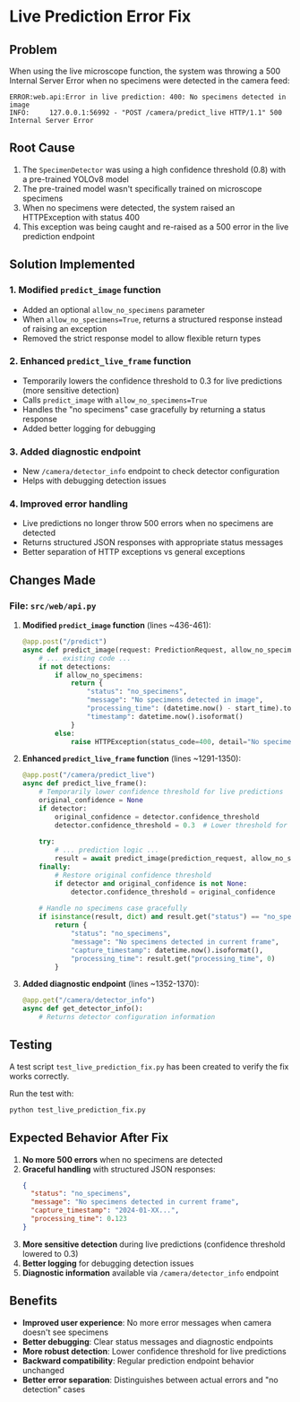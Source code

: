 # Live Prediction Error Fix

## Problem
When using the live microscope function, the system was throwing a 500 Internal Server Error when no specimens were detected in the camera feed:

```
ERROR:web.api:Error in live prediction: 400: No specimens detected in image
INFO:     127.0.0.1:56992 - "POST /camera/predict_live HTTP/1.1" 500 Internal Server Error
```

## Root Cause
1. The `SpecimenDetector` was using a high confidence threshold (0.8) with a pre-trained YOLOv8 model
2. The pre-trained model wasn't specifically trained on microscope specimens
3. When no specimens were detected, the system raised an HTTPException with status 400
4. This exception was being caught and re-raised as a 500 error in the live prediction endpoint

## Solution Implemented

### 1. Modified `predict_image` function
- Added an optional `allow_no_specimens` parameter
- When `allow_no_specimens=True`, returns a structured response instead of raising an exception
- Removed the strict response model to allow flexible return types

### 2. Enhanced `predict_live_frame` function
- Temporarily lowers the confidence threshold to 0.3 for live predictions (more sensitive detection)
- Calls `predict_image` with `allow_no_specimens=True`
- Handles the "no specimens" case gracefully by returning a status response
- Added better logging for debugging

### 3. Added diagnostic endpoint
- New `/camera/detector_info` endpoint to check detector configuration
- Helps with debugging detection issues

### 4. Improved error handling
- Live predictions no longer throw 500 errors when no specimens are detected
- Returns structured JSON responses with appropriate status messages
- Better separation of HTTP exceptions vs general exceptions

## Changes Made

### File: `src/web/api.py`

1. **Modified `predict_image` function** (lines ~436-461):
   ```python
   @app.post("/predict")
   async def predict_image(request: PredictionRequest, allow_no_specimens: bool = False):
       # ... existing code ...
       if not detections:
           if allow_no_specimens:
               return {
                   "status": "no_specimens",
                   "message": "No specimens detected in image",
                   "processing_time": (datetime.now() - start_time).total_seconds(),
                   "timestamp": datetime.now().isoformat()
               }
           else:
               raise HTTPException(status_code=400, detail="No specimens detected in image")
   ```

2. **Enhanced `predict_live_frame` function** (lines ~1291-1350):
   ```python
   @app.post("/camera/predict_live")
   async def predict_live_frame():
       # Temporarily lower confidence threshold for live predictions
       original_confidence = None
       if detector:
           original_confidence = detector.confidence_threshold
           detector.confidence_threshold = 0.3  # Lower threshold for live detection
       
       try:
           # ... prediction logic ...
           result = await predict_image(prediction_request, allow_no_specimens=True)
       finally:
           # Restore original confidence threshold
           if detector and original_confidence is not None:
               detector.confidence_threshold = original_confidence
       
       # Handle no specimens case gracefully
       if isinstance(result, dict) and result.get("status") == "no_specimens":
           return {
               "status": "no_specimens",
               "message": "No specimens detected in current frame",
               "capture_timestamp": datetime.now().isoformat(),
               "processing_time": result.get("processing_time", 0)
           }
   ```

3. **Added diagnostic endpoint** (lines ~1352-1370):
   ```python
   @app.get("/camera/detector_info")
   async def get_detector_info():
       # Returns detector configuration information
   ```

## Testing

A test script `test_live_prediction_fix.py` has been created to verify the fix works correctly.

Run the test with:
```bash
python test_live_prediction_fix.py
```

## Expected Behavior After Fix

1. **No more 500 errors** when no specimens are detected
2. **Graceful handling** with structured JSON responses:
   ```json
   {
     "status": "no_specimens",
     "message": "No specimens detected in current frame",
     "capture_timestamp": "2024-01-XX...",
     "processing_time": 0.123
   }
   ```
3. **More sensitive detection** during live predictions (confidence threshold lowered to 0.3)
4. **Better logging** for debugging detection issues
5. **Diagnostic information** available via `/camera/detector_info` endpoint

## Benefits

- **Improved user experience**: No more error messages when camera doesn't see specimens
- **Better debugging**: Clear status messages and diagnostic endpoints
- **More robust detection**: Lower confidence threshold for live predictions
- **Backward compatibility**: Regular prediction endpoint behavior unchanged
- **Better error separation**: Distinguishes between actual errors and "no detection" cases